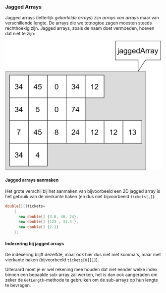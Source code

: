 ### Jagged Arrays

Jagged arrays (letterlijk *gekartelde arrays*) zijn *arrays van arrays* maar van verschillende lengte. De arrays die we totnogtoe zagen moesten steeds rechthoekig zijn. Jagged arrays, zoals de naam doet vermoeden, hoeven dat niet te zijn:


![Voorbeeld van een jagged array.](../assets/5_arrays/jaggedt.png)

#### Jagged arrays aanmaken

Het grote verschil bij het aanmaken van bijvoorbeeld een 2D jagged array is het gebruik van de vierkante haken (en dus niet bijvoorbeeld ``tickets[,]``):

```java
double[][]tickets=
    {
      new double[] {3.0, 40, 24},
      new double[] {123 , 31.3 },
      new double[] {2.1}
    };

```



#### Indexering bij jagged arrays

De indexering blijft dezelfde, maar ook hier dus niet met komma's, maar met vierkante haken (bijvoorbeeld ``tickets[0][1]``).

Uiteraard moet je er wel rekening mee houden dat niet eender welke index binnen een bepaalde sub-array zal werken, het is dan ook aangeraden om zeker de ``GetLength``-methode te gebruiken om de sub-arrays op hun lengte te bevragen.
